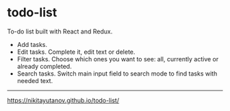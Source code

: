 # todo-list

To-do list built with React and Redux.

- Add tasks.
- Edit tasks. Complete it, edit text or delete.
- Filter tasks. Choose which ones you want to see: all, currently active or already completed.
- Search tasks. Switch main input field to search mode to find tasks with needed text.

____

https://nikitayutanov.github.io/todo-list/